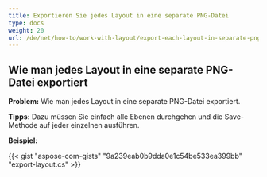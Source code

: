 ```yaml
---
title: Exportieren Sie jedes Layout in eine separate PNG-Datei
type: docs
weight: 20
url: /de/net/how-to/work-with-layout/export-each-layout-in-separate-png-file
---
```



## **Wie man jedes Layout in eine separate PNG-Datei exportiert**

**Problem:** Wie man jedes Layout in eine separate PNG-Datei exportiert.

**Tipps:** Dazu müssen Sie einfach alle Ebenen durchgehen und die Save-Methode auf jeder einzelnen ausführen.

**Beispiel:**

{{< gist "aspose-com-gists" "9a239eab0b9dda0e1c54be533ea399bb" "export-layout.cs" >}}

